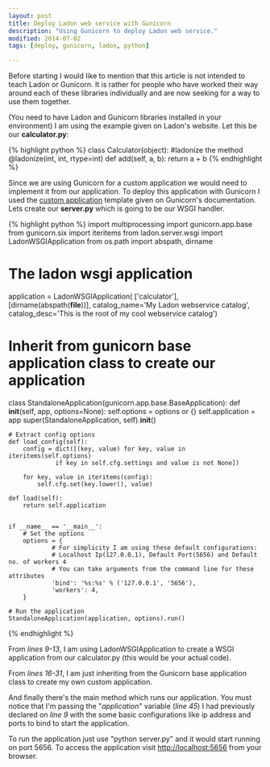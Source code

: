 ```yaml
---
layout: post
title: Deploy Ladon web service with Gunicorn
description: "Using Gunicorn to deploy Ladon web service."
modified: 2014-07-02
tags: [deploy, gunicorn, ladon, python]

---
```


Before starting I would like to mention that this article is not intended to teach Ladon or Gunicorn. It is rather for people who have worked their way around each of these libraries individually and are now seeking for a way to use them together.

(You need to have Ladon and Gunicorn libraries installed in your environment)
I am using the example given on Ladon's website. Let this be our **calculator.py**:

{% highlight python %}
class Calculator(object):
    #ladonize the method
    @ladonize(int, int, rtype=int)
    def add(self, a, b):
        return a + b
{% endhighlight %}

Since we are using Gunicorn for a custom application we would need to implement it from our application. To deploy this application with Gunicorn I used the [custom application](http://docs.gunicorn.org/en/latest/custom.html) template given on Gunicorn's documentation. Lets create our <b>server.py</b> which is going to be our WSGI handler.

{% highlight python %}
import multiprocessing
import gunicorn.app.base
from gunicorn.six import iteritems
from ladon.server.wsgi import LadonWSGIApplication
from os.path import abspath, dirname

# The ladon wsgi application
application = LadonWSGIApplication(
              ['calculator'],
              [dirname(abspath(__file__))],
              catalog_name='My Ladon webservice catalog',
              catalog_desc='This is the root of my cool webservice catalog')

# Inherit from gunicorn base application class to create our application
class StandaloneApplication(gunicorn.app.base.BaseApplication):
    def __init__(self, app, options=None):
        self.options = options or {}
        self.application = app
        super(StandaloneApplication, self).__init__()

    # Extract config options
    def load_config(self):
        config = dict([(key, value) for key, value in iteritems(self.options)
                 if key in self.cfg.settings and value is not None])

        for key, value in iteritems(config):
            self.cfg.set(key.lower(), value)

    def load(self):
        return self.application


    if __name__ == '__main__':
        # Set the options
        options = {
                # For simplicity I am using these default configurations:
                # Localhost Ip(127.0.0.1), Default Port(5656) and Default no. of workers 4
                # You can take arguments from the command line for these attributes
                'bind': '%s:%s' % ('127.0.0.1', '5656'),
                'workers': 4,
        }

    # Run the application
    StandaloneApplication(application, options).run()
{% endhighlight %}

From *lines 9-13*, I am using LadonWSGIApplication to create a WSGI application from our calculator.py (this would be your actual code).

From *lines 16-31*, I am just inheriting from the Gunicorn base application class to create my own custom application.

And finally there's the main method which runs our application. You must notice that I'm passing the "*application*" variable (*line 45*) I had previously declared on *line 9* with the some basic configurations like ip address and ports to bind to start the application.

To run the application just use "python server.py" and it would start running on port 5656. To access the application visit [http://localhost:5656](http://localhost:5656) from your browser. 
